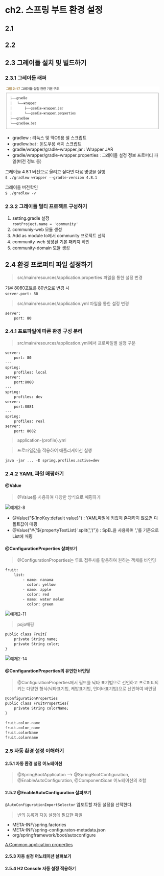 # ch2. 스프링 부트 환경 설정

## 2.1
## 2.2
## 2.3 그레이들 설치 및 빌드하기

### 2.3.1 그레이들 래퍼
![그림2-17](./images/2_17.jpg)
* gradlew : 리눅스 및 맥OS용 셸 스크립트
* gradlew.bat : 윈도우용 배치 스크립트
* gradle/wrapper/gradle-wrapper.jar : Wrapper JAR
* gradle/wrapper/gradle-wrapper.properties : 그레이들 설정 정보 프로퍼티 파일(버전 정보 등)

그레이들 4.8.1 버전으로 올리고 싶다면 다음 명령을 실행  
```$ ./gradlew wrapper --gradle-version 4.8.1```

그레이들 버전학인  
```$ ./gradlew -v```

### 2.3.2 그레이들 멀티 프로젝트 구성하기

1. setting.gradle 설정  
```rootProject.name = 'community'```
1. communiy-web 모듈 생성
1. Add as module to에서 community 프로젝트 선택
1. community-web 생성된 기본 패키지 확인
1. community-domain 모듈 생성

## 2.4 환경 프로퍼티 파일 설정하기

> src/main/resources/application.properties 파일을 통한 설정 변경

기본 8080포트를 80번으로 변경 시  
```server.port: 80```

> src/main/resources/application.yml 파일을 통한 설정 변경
```
server:
    port: 80
```
### 2.4.1 프로파일에 따른 환경 구성 분리
> src/main/resources/application.yml에서 프로파일별 설정 구분
```
server:
    port: 80
---
spring:
    profiles: local
server:
    port:8080
---
spring:
    profiles: dev
server:
    port:8081
---
spring:
    profiles: real
server:
    port: 8082
```

> application-{profile}.yml

> 프로파일값을 적용하여 애플리케이션 실행  

```java -jar ... -D spring.profiles.active=dev```

### 2.4.2 YAML 파일 매핑하기

#### @Value

>@Value를 사용하여 다양한 방식으로 매핑하기  

![예제2-8](./images/ex2_8.jpg)

* @Value("${lnoKey:default value}") : YAML파일에 키값이 존재하지 않으면 디폴트값이 매핑
* @Value("#{'${propertyTestList}'.split(',')"}) : SpEL을 사용하여 ','를 기준으로 List에 매핑

#### @ConfigurationProperties 살펴보기

>@ConfigurationProperties는 루트 접두사를 활용하여 원하는 객체를 바인딩

```
fruit:
    list:
        - name: nanana
          color: yellow
        - name: apple
          color: red
        - name: water melon
          color: green
```
![예제2-11](./images/ex2_11.jpg)

>pojo매핑

```
public class Fruit{
    private String name;
    private String color;
}
```
![예제2-14](./images/ex2_14.jpg)

#### @ConfigurationProperties의 유연한 바인딩

>@ConfigurationProperties에서 필드를 낙타 표기법으로 선언하고 프로퍼티의 키는 다양한 형식(낙타표기법, 케밥표기법, 언더바표기법)으로 선언하여 바인딩
```
@ConfigurationProperties
public class FruitProperties{
    private String colorName;
}

fruit.color-name
fruit.color_name
fruit.colorName
fruit.colorname
```

### 2.5 자동 환경 설정 이해하기
#### 2.5.1 자동 환경 설정 어노테이션

>@SpringBootApplicaton --> @SpringBootConfiguration, @EnableAutoConfiguration, @ComponentScan 어노테이션의 조합

#### 2.5.2 @EnableAutoConfiguration 살펴보기

`@AutoConfigurationImportSelector` 임포트할 자동 설정을 선택한다.

> 빈의 등록과 자동 설정에 필요한 파일

* META-INF/spring.factories
* META-INF/spring-configuraton-metadata.json
* org/springframework/boot/autoconfigure

[A.Common application properties](https://docs.spring.io/spring-boot/docs/current/reference/html/)

#### 2.5.3 자동 설정 어노테이션 살펴보기

#### 2.5.4 H2 Console 자동 설정 적용하기
